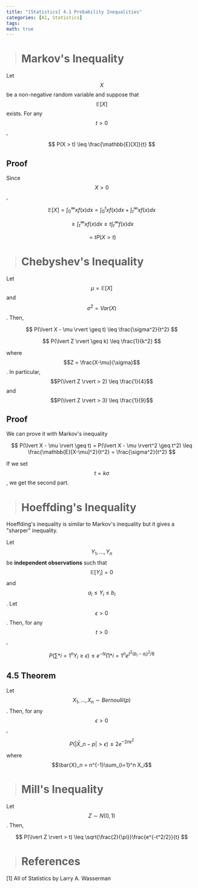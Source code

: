 ```yaml
---
title: "[Statistics] 4.1 Probability Inequalities"
categories: [AI, Statistics]
tags: 
math: true
---
```



> # Markov's Inequality

Let $$X$$ be a non-negative random variable and suppose that $$\mathbb{E}[X]$$ exists. For any $$t > 0$$,

$$ P(X > t) \leq \frac{\mathbb{E}[X]}{t} $$

## Proof

Since $$X>0$$,

$$ \mathbb{E}[X] = \int_0^{\infty}xf(x)dx = \int_0^t xf(x)dx + \int_t^{\infty}xf(x)dx $$

$$ \geq \int_t^{\infty} xf(x)dx \geq t\int_t^{\infty}f(x)dx $$

$$ = t P(X>t) $$

> # Chebyshev's Inequality

Let $$\mu = \mathbb{E}[X]$$ and $$\sigma^2 = Var(X)$$. Then,

$$ P(\lvert X - \mu \rvert \geq t) \leq \frac{\sigma^2}{t^2} $$

$$ P(\lvert Z \rvert \geq k) \leq \frac{1}{k^2} $$

where $$Z = \frac{X-\mu}{\sigma}$$. In particular, $$P(\lvert Z \rvert > 2) \leq \frac{1}{4}$$ and $$P(\lvert Z \rvert > 3) \leq \frac{1}{9}$$

## Proof

We can prove it with Markov's inequality

$$ P(\lvert X - \mu \rvert \geq t) = P(\lvert X - \mu \rvert^2 \geq t^2) \leq \frac{\mathbb{E}[X-\mu]^2}{t^2} = \frac{\sigma^2}{t^2} $$

If we set $$t=k\sigma$$, we get the second part.

> # Hoeffding's Inequality

Hoeffding's inequality is similar to Markov's inequality but it gives a "sharper" inequality.

Let $$Y_1,...,Y_n$$ be **independent observations** such that $$\mathbb{E}[Y_i]=0$$ and $$a_i \leq Y_i \leq b_i$$. Let $$\epsilon > 0$$. Then, for any $$t > 0$$,

$$ P\left(\sum*{i=1}^n Y_i \geq \epsilon \right) \leq e^{-t\epsilon}\prod*{i=1}^n e^{t^2(b_i-a_i)^2/8} $$

## 4.5 Theorem

Let $$X_1,...,X_n \sim Bernoulli(p)$$. Then, for any $$\epsilon > 0$$,

$$ P(\lvert \bar{X}\_n - p \rvert > \epsilon) \leq 2e^{-2n\epsilon^2} $$

where $$\bar{X}_n = n^{-1}\sum_{i=1}^n X_i$$

> # Mill's Inequality

Let $$Z \sim N(0,1)$$. Then,

$$ P(\lvert Z \rvert > t) \leq \sqrt{\frac{2}{\pi}}\frac{e^{-t^2/2}}{t} $$

> # References

[1] All of Statistics by Larry A. Wasserman
